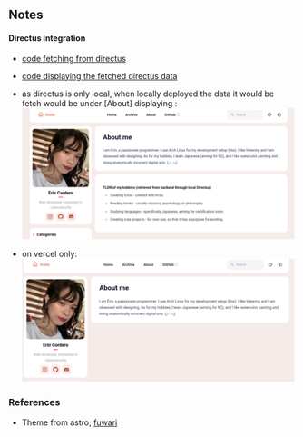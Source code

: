 <h2>Notes</h2>

#### Directus integration

- [code fetching from directus](https://github.com/erstinn/fuwari-portfolio/blob/main/src/utils/portfolio-data-utils.ts)
- [code displaying the fetched directus data](https://github.com/erstinn/fuwari-portfolio/blob/main/src/pages/about.astro)
- as directus is only local, when locally deployed the data it would be fetch would be under [About] displaying :
  ![img_1.png](img_1.png)

- on vercel only: 
  ![img.png](img.png)


<h3>References</h3>

- Theme from astro; [fuwari](https://astro.build/themes/details/fuwari/)